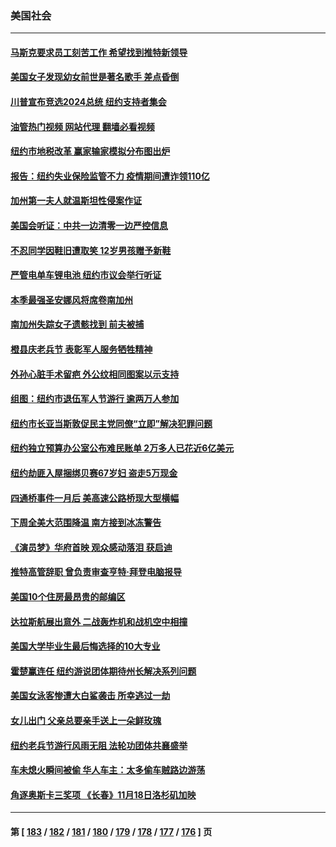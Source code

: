 ### 美国社会
---
#### [马斯克要求员工刻苦工作 希望找到推特新领导](../../pages/ncid1078160/n13867223.md?11170845) 
#### [美国女子发现幼女前世是著名歌手 差点昏倒](../../pages/ncid1078160/n13866940.md?11170845) 
#### [川普宣布竞选2024总统 纽约支持者集会](../../pages/ncid1078160/n13866804.md?11170845) 
#### [油管热门视频 网站代理 翻墙必看视频](http://138.2.39.72:81/youtube.html?epic-marker?11170845)
#### [纽约市地税改革 赢家输家模拟分布图出炉](../../pages/ncid1078160/n13866812.md?11170845) 
#### [报告：纽约失业保险监管不力 疫情期间遭诈领110亿](../../pages/ncid1078160/n13866790.md?11170845) 
#### [加州第一夫人就温斯坦性侵案作证](../../pages/ncid1078160/n13866746.md?11170845) 
#### [美国会听证：中共一边清零一边严控信息](../../pages/ncid1078160/n13866670.md?11170845) 
#### [不忍同学因鞋旧遭取笑 12岁男孩赠予新鞋](../../pages/ncid1078160/n13866147.md?11170845) 
#### [严管电单车锂电池 纽约市议会举行听证](../../pages/ncid1078160/n13866116.md?11170845) 
#### [本季最强圣安娜风将席卷南加州](../../pages/ncid1078160/n13865950.md?11170845) 
#### [南加州失踪女子遗骸找到 前夫被捕](../../pages/ncid1078160/n13865914.md?11170845) 
#### [橙县庆老兵节 表彰军人服务牺牲精神](../../pages/ncid1078160/n13865836.md?11170845) 
#### [外孙心脏手术留疤 外公纹相同图案以示支持](../../pages/ncid1078160/n13865454.md?11170845) 
#### [组图：纽约市退伍军人节游行 逾两万人参加](../../pages/ncid1078160/n13865566.md?11170845) 
#### [纽约市长亚当斯敦促民主党同僚“立即”解决犯罪问题](../../pages/ncid1078160/n13865385.md?11170845) 
#### [纽约独立预算办公室公布难民账单 2万多人已花近6亿美元](../../pages/ncid1078160/n13865387.md?11170845) 
#### [纽约劫匪入屋捆绑贝赛67岁妇 盗走5万现金](../../pages/ncid1078160/n13865389.md?11170845) 
#### [四通桥事件一月后 美高速公路桥现大型横幅](../../pages/ncid1078160/n13865320.md?11170845) 
#### [下周全美大范围降温 南方接到冰冻警告](../../pages/ncid1078160/n13865229.md?11170845) 
#### [《演员梦》华府首映 观众感动落泪 获启迪](../../pages/ncid1078160/n13865126.md?11170845) 
#### [推特高管辞职 曾负责审查亨特‧拜登电脑报导](../../pages/ncid1078160/n13865162.md?11170845) 
#### [美国10个住房最昂贵的邮编区](../../pages/ncid1078160/n13864871.md?11170845) 
#### [达拉斯航展出意外 二战轰炸机和战机空中相撞](../../pages/ncid1078160/n13864872.md?11170845) 
#### [美国大学毕业生最后悔选择的10大专业](../../pages/ncid1078160/n13864869.md?11170845) 
#### [霍楚赢连任 纽约游说团体期待州长解决系列问题](../../pages/ncid1078160/n13864804.md?11170845) 
#### [美国女泳客惨遭大白鲨袭击 所幸逃过一劫](../../pages/ncid1078160/n13864012.md?11170845) 
#### [女儿出门 父亲总要亲手送上一朵鲜玫瑰](../../pages/ncid1078160/n13864543.md?11170845) 
#### [纽约老兵节游行风雨无阻 法轮功团体共襄盛举](../../pages/ncid1078160/n13864516.md?11170845) 
#### [车未熄火瞬间被偷 华人车主：太多偷车贼路边游荡](../../pages/ncid1078160/n13864491.md?11170845) 
#### [角逐奥斯卡三奖项 《长春》11月18日洛杉矶加映](../../pages/ncid1078160/n13864512.md?11170845) 

---
#### 第 [ [183](./183.md?11170845) / [182](./182.md?11170845) / [181](./181.md?11170845) / [180](./180.md?11170845) / [179](./179.md?11170845) / [178](./178.md?11170845) / [177](./177.md?11170845) / [176](./176.md?11170845) ] 页
